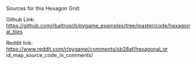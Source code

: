 Sources for this Hexagon Grid:


Github Link:
https://github.com/rbaltrusch/pygame_examples/tree/master/code/hexagonal_tiles


Reddit link:
https://www.reddit.com/r/pygame/comments/sb28af/hexagonal_gr id_map_source_code_in_comments/
